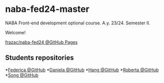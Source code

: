 # naba-fed24-master

NABA Front-end development optional course. A.y. 23/24. Semester II.

Welcome!

[frazac/naba-fed24 @GitHub Pages](https://frazac.github.io/NABA-fed24-master/)

## Students repositories

*[Federica @GitHub](https://github.com/FedeVenza)
*[Daniela @GitHub](https://github.com/hdanielah)
*[Hang @GitHub](https://github.com/Hang930/NABA-fed24-HangLiu.git)
*[Roberta @GitHub](https://github.com/RobertaRuggeri99)
*[Song @GitHub](https://github.com/he658834/he658834)